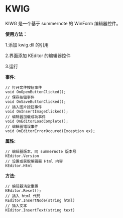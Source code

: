 # KWIG

KIWG 是一个基于 summernote 的 WinForm 编辑器控件。

[](/yahch/kwig/blob/master/screenshots/screenshot-1.png?raw=true)

**使用方法：**

1.添加 kwig.dll 的引用

2.界面添加 KEditor 的编辑器控件

3.运行

**事件:**

```
// 打开文件按钮事件
void OnOpenButtonClicked();
// 保存按钮事件
void OnSaveButtonClicked();
// 插入图片按钮事件
void OnInsertImageClicked();
// 编辑器加载成功事件
void OnEditorLoadComplete();
// 编辑器错误事件
void OnEditorErrorOccured(Exception ex);
```

**属性:**

```
// 编辑器版本，同 summernote 版本号
KEditor.Version
// 设置或获取编辑器 Html 内容
KEditor.Html
```

**方法:**

```
// 编辑器清空重置
KEditor.Reset();
// 插入 html 代码
KEditor.InsertNode(string html)
// 插入文本
KEditor.InsertText(string text)
```


